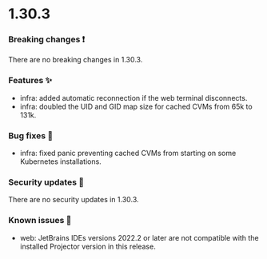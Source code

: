 # 1.30.3

### Breaking changes ❗

There are no breaking changes in 1.30.3.

### Features ✨

- infra: added automatic reconnection if the web terminal disconnects.
- infra: doubled the UID and GID map size for cached CVMs from 65k to 131k.

### Bug fixes 🐛

- infra: fixed panic preventing cached CVMs from starting on some Kubernetes installations.

### Security updates 🔐

There are no security updates in 1.30.3.

### Known issues 🔧

- web: JetBrains IDEs versions 2022.2 or later are not compatible with the
  installed Projector version in this release.
